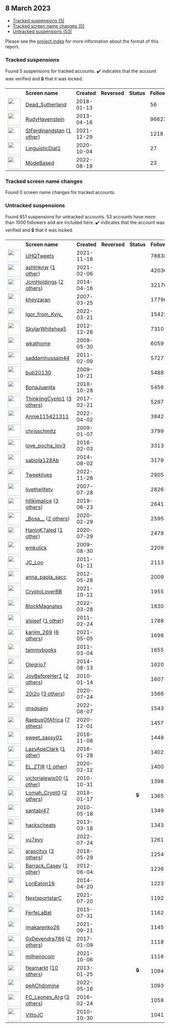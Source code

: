 ##  8 March 2023

* [Tracked suspensions (5)](#tracked-suspensions)
* [Tracked screen name changes (0)](#tracked-screen-name-changes)
* [Untracked suspensions (53)](#untracked-suspensions)

Please see the [project index](https://github.com/travisbrown/twitter-watch) for more information about the format of this report.

### Tracked suspensions

Found 5 suspensions for tracked accounts.
  ✔️ indicates that the account was verified and 🔒 that it was locked.

<table>
    <tr>
        <th></th>
        <th align="left">Screen name</th>
        <th align="left">Created</th>
        <th align="left">Reversed</th>
        <th align="left">Status</th>
        <th align="left">Followers</th>
        <th align="left">Ranking</th></tr>
    </tr>
        <tr>
            <td><a href="https://twitter.com/intent/user?user_id=952085294731407360">
                <img src="https://pbs.twimg.com/profile_images/952088605425532928/eB-rW0hL_normal.jpg" width="40px" height="40px" align="center"/></a>
            </td>
            <td>
                <a href="https://twitter.com/Dead_Sutherland">Dead_Sutherland</a></td>
            <td>2018-01-13</td>
            <td></td>
            <td align="center"></td>
            <td>56</td>
            <td>12350</td>
        </tr>
        <tr>
            <td><a href="https://twitter.com/intent/user?user_id=1358146357">
                <img src="https://pbs.twimg.com/profile_images/1375485060674031620/et3kkNBx_normal.jpg" width="40px" height="40px" align="center"/></a>
            </td>
            <td>
                <a href="https://twitter.com/RudyHavenstein">RudyHavenstein</a></td>
            <td>2013-04-16</td>
            <td></td>
            <td align="center"></td>
            <td>96627</td>
            <td>15018</td>
        </tr>
        <tr>
            <td><a href="https://twitter.com/intent/user?user_id=1476056763296268289">
                <img src="https://pbs.twimg.com/profile_images/1588337727807832068/ZURUOOGO_normal.jpg" width="40px" height="40px" align="center"/></a>
            </td>
            <td>
                <a href="https://twitter.com/StFerdinandstan">StFerdinandstan</a>&nbsp;(<a href="https://api.memory.lol/v1/tw/id/1476056763296268289">1 other</a>)&nbsp;</td>
            <td>2021-12-29</td>
            <td></td>
            <td align="center"></td>
            <td>1218</td>
            <td>28489</td>
        </tr>
        <tr>
            <td><a href="https://twitter.com/intent/user?user_id=1312715165893361665">
                <img src="https://pbs.twimg.com/profile_images/1539728121838059524/nmdLspUb_normal.jpg" width="40px" height="40px" align="center"/></a>
            </td>
            <td>
                <a href="https://twitter.com/LinguisticDial1">LinguisticDial1</a></td>
            <td>2020-10-04</td>
            <td></td>
            <td align="center"></td>
            <td>27</td>
            <td>39666</td>
        </tr>
        <tr>
            <td><a href="https://twitter.com/intent/user?user_id=1560698745729204225">
                <img src="https://pbs.twimg.com/profile_images/1560699820456947712/ZZom-3Ln_normal.jpg" width="40px" height="40px" align="center"/></a>
            </td>
            <td>
                <a href="https://twitter.com/ModeBased">ModeBased</a></td>
            <td>2022-08-19</td>
            <td></td>
            <td align="center"></td>
            <td>23</td>
            <td>69833</td>
        </tr></table>

### Tracked screen name changes

Found 0 screen name changes for tracked accounts.

### Untracked suspensions

Found 851 suspensions for untracked accounts.
53 accounts have more than 1000 followers and are included here.
  ✔️ indicates that the account was verified and 🔒 that it was locked.

<table>
    <tr>
        <th></th>
        <th align="left">Screen name</th>
        <th align="left">Created</th>
        <th align="left">Reversed</th>
        <th align="left">Status</th>
        <th align="left">Followers</th>
    </tr>
        <tr>
            <td><a href="https://twitter.com/intent/user?user_id=1461152973233344512">
                <img src="https://pbs.twimg.com/profile_images/1534820279448240129/xFOGRIht_normal.jpg" width="40px" height="40px" align="center"/></a>
            </td>
            <td>
                <a href="https://twitter.com/UHQTweets">UHQTweets</a></td>
            <td>2021-11-18</td>
            <td></td>
            <td align="center"></td>
            <td>78838</td>
        </tr>
        <tr>
            <td><a href="https://twitter.com/intent/user?user_id=1358143798770085889">
                <img src="https://pbs.twimg.com/profile_images/1597139018206121992/eBlvAMzX_normal.jpg" width="40px" height="40px" align="center"/></a>
            </td>
            <td>
                <a href="https://twitter.com/ashtnknw">ashtnknw</a>&nbsp;(<a href="https://api.memory.lol/v1/tw/id/1358143798770085889">1 other</a>)&nbsp;</td>
            <td>2021-02-06</td>
            <td></td>
            <td align="center"></td>
            <td>42036</td>
        </tr>
        <tr>
            <td><a href="https://twitter.com/intent/user?user_id=2487832047">
                <img src="https://pbs.twimg.com/profile_images/953788882738434048/tek-K7dl_normal.jpg" width="40px" height="40px" align="center"/></a>
            </td>
            <td>
                <a href="https://twitter.com/JcmHoldings">JcmHoldings</a>&nbsp;(<a href="https://api.memory.lol/v1/tw/id/2487832047">2 others</a>)&nbsp;</td>
            <td>2014-04-16</td>
            <td></td>
            <td align="center"></td>
            <td>32170</td>
        </tr>
        <tr>
            <td><a href="https://twitter.com/intent/user?user_id=2179651">
                <img src="https://pbs.twimg.com/profile_images/1575520846482907136/pntjRXux_normal.jpg" width="40px" height="40px" align="center"/></a>
            </td>
            <td>
                <a href="https://twitter.com/kheyzaran">kheyzaran</a></td>
            <td>2007-03-25</td>
            <td></td>
            <td align="center"></td>
            <td>17796</td>
        </tr>
        <tr>
            <td><a href="https://twitter.com/intent/user?user_id=1505972689286180873">
                <img src="https://pbs.twimg.com/profile_images/1568370331596853255/qycHkIqY_normal.jpg" width="40px" height="40px" align="center"/></a>
            </td>
            <td>
                <a href="https://twitter.com/Igor_from_Kyiv_">Igor_from_Kyiv_</a></td>
            <td>2022-03-21</td>
            <td></td>
            <td align="center"></td>
            <td>15422</td>
        </tr>
        <tr>
            <td><a href="https://twitter.com/intent/user?user_id=1036080206">
                <img src="https://pbs.twimg.com/profile_images/1545190902540382208/g5NOLJxg_normal.jpg" width="40px" height="40px" align="center"/></a>
            </td>
            <td>
                <a href="https://twitter.com/SkylarWhitehea5">SkylarWhitehea5</a></td>
            <td>2012-12-26</td>
            <td></td>
            <td align="center"></td>
            <td>7310</td>
        </tr>
        <tr>
            <td><a href="https://twitter.com/intent/user?user_id=43619444">
                <img src="https://pbs.twimg.com/profile_images/546458750/facepic03_normal.jpg" width="40px" height="40px" align="center"/></a>
            </td>
            <td>
                <a href="https://twitter.com/wkathome">wkathome</a></td>
            <td>2009-05-30</td>
            <td></td>
            <td align="center"></td>
            <td>6059</td>
        </tr>
        <tr>
            <td><a href="https://twitter.com/intent/user?user_id=249417654">
                <img src="https://pbs.twimg.com/profile_images/1585255870157717507/fB2hPRb-_normal.jpg" width="40px" height="40px" align="center"/></a>
            </td>
            <td>
                <a href="https://twitter.com/saddamhussain44">saddamhussain44</a></td>
            <td>2011-02-09</td>
            <td></td>
            <td align="center"></td>
            <td>5727</td>
        </tr>
        <tr>
            <td><a href="https://twitter.com/intent/user?user_id=83957777">
                <img src="https://pbs.twimg.com/profile_images/1588558308322967552/MmAXNQSI_normal.jpg" width="40px" height="40px" align="center"/></a>
            </td>
            <td>
                <a href="https://twitter.com/bub20130">bub20130</a></td>
            <td>2009-10-21</td>
            <td></td>
            <td align="center"></td>
            <td>5488</td>
        </tr>
        <tr>
            <td><a href="https://twitter.com/intent/user?user_id=1056434726188109824">
                <img src="https://pbs.twimg.com/profile_images/1134119985217822720/moeWeSSv_normal.jpg" width="40px" height="40px" align="center"/></a>
            </td>
            <td>
                <a href="https://twitter.com/BonaJuanita">BonaJuanita</a></td>
            <td>2018-10-28</td>
            <td></td>
            <td align="center"></td>
            <td>5456</td>
        </tr>
        <tr>
            <td><a href="https://twitter.com/intent/user?user_id=834109718931050496">
                <img src="https://pbs.twimg.com/profile_images/1595483662300200965/jkEnhM0-_normal.jpg" width="40px" height="40px" align="center"/></a>
            </td>
            <td>
                <a href="https://twitter.com/ThinkiingCypto1">ThinkiingCypto1</a>&nbsp;(<a href="https://api.memory.lol/v1/tw/id/834109718931050496">3 others</a>)&nbsp;</td>
            <td>2017-02-21</td>
            <td></td>
            <td align="center"></td>
            <td>5297</td>
        </tr>
        <tr>
            <td><a href="https://twitter.com/intent/user?user_id=1510314545344315392">
                <img src="https://pbs.twimg.com/profile_images/1510314643960459264/yGbW1RVp_normal.jpg" width="40px" height="40px" align="center"/></a>
            </td>
            <td>
                <a href="https://twitter.com/Annie115421311">Annie115421311</a></td>
            <td>2022-04-02</td>
            <td></td>
            <td align="center"></td>
            <td>3842</td>
        </tr>
        <tr>
            <td><a href="https://twitter.com/intent/user?user_id=18717297">
                <img src="https://pbs.twimg.com/profile_images/1570845181988986880/CreJLgf8_normal.jpg" width="40px" height="40px" align="center"/></a>
            </td>
            <td>
                <a href="https://twitter.com/chrisschmitz">chrisschmitz</a></td>
            <td>2009-01-07</td>
            <td></td>
            <td align="center"></td>
            <td>3799</td>
        </tr>
        <tr>
            <td><a href="https://twitter.com/intent/user?user_id=4854650834">
                <img src="https://pbs.twimg.com/profile_images/835340347303587840/bfnAdGS4_normal.png" width="40px" height="40px" align="center"/></a>
            </td>
            <td>
                <a href="https://twitter.com/love_pocha_lov3">love_pocha_lov3</a></td>
            <td>2016-02-03</td>
            <td></td>
            <td align="center"></td>
            <td>3313</td>
        </tr>
        <tr>
            <td><a href="https://twitter.com/intent/user?user_id=2731579451">
                <img src="https://pbs.twimg.com/profile_images/1544570531755790336/eGh0mH9m_normal.jpg" width="40px" height="40px" align="center"/></a>
            </td>
            <td>
                <a href="https://twitter.com/sabiola128Ab">sabiola128Ab</a></td>
            <td>2014-08-02</td>
            <td></td>
            <td align="center"></td>
            <td>3179</td>
        </tr>
        <tr>
            <td><a href="https://twitter.com/intent/user?user_id=1596320982377144320">
                <img src="https://pbs.twimg.com/profile_images/1596329775290785793/fyYrzCw3_normal.jpg" width="40px" height="40px" align="center"/></a>
            </td>
            <td>
                <a href="https://twitter.com/Tweeklives">Tweeklives</a></td>
            <td>2022-11-26</td>
            <td></td>
            <td align="center"></td>
            <td>2905</td>
        </tr>
        <tr>
            <td><a href="https://twitter.com/intent/user?user_id=7787892">
                <img src="https://pbs.twimg.com/profile_images/1561982879927865345/fbi71VPl_normal.jpg" width="40px" height="40px" align="center"/></a>
            </td>
            <td>
                <a href="https://twitter.com/livethelifetv">livethelifetv</a></td>
            <td>2007-07-28</td>
            <td></td>
            <td align="center"></td>
            <td>2826</td>
        </tr>
        <tr>
            <td><a href="https://twitter.com/intent/user?user_id=1142898912711385091">
                <img src="https://pbs.twimg.com/profile_images/1574933718283816963/6owUTsbp_normal.jpg" width="40px" height="40px" align="center"/></a>
            </td>
            <td>
                <a href="https://twitter.com/hillkimalice">hillkimalice</a>&nbsp;(<a href="https://api.memory.lol/v1/tw/id/1142898912711385091">3 others</a>)&nbsp;</td>
            <td>2019-06-23</td>
            <td></td>
            <td align="center"></td>
            <td>2641</td>
        </tr>
        <tr>
            <td><a href="https://twitter.com/intent/user?user_id=1233753097517903873">
                <img src="https://pbs.twimg.com/profile_images/1355147745242341380/Z1L9hpM1_normal.jpg" width="40px" height="40px" align="center"/></a>
            </td>
            <td>
                <a href="https://twitter.com/_Bosa__">_Bosa__</a>&nbsp;(<a href="https://api.memory.lol/v1/tw/id/1233753097517903873">2 others</a>)&nbsp;</td>
            <td>2020-02-29</td>
            <td></td>
            <td align="center"></td>
            <td>2595</td>
        </tr>
        <tr>
            <td><a href="https://twitter.com/intent/user?user_id=1288597463373357056">
                <img src="https://pbs.twimg.com/profile_images/1442133746891702278/lBJsFAel_normal.jpg" width="40px" height="40px" align="center"/></a>
            </td>
            <td>
                <a href="https://twitter.com/HaninK7aled">HaninK7aled</a>&nbsp;(<a href="https://api.memory.lol/v1/tw/id/1288597463373357056">1 other</a>)&nbsp;</td>
            <td>2020-07-29</td>
            <td></td>
            <td align="center"></td>
            <td>2478</td>
        </tr>
        <tr>
            <td><a href="https://twitter.com/intent/user?user_id=70183192">
                <img src="https://pbs.twimg.com/profile_images/1519311793469857792/rX6E6eqR_normal.jpg" width="40px" height="40px" align="center"/></a>
            </td>
            <td>
                <a href="https://twitter.com/emkulick">emkulick</a></td>
            <td>2009-08-30</td>
            <td></td>
            <td align="center"></td>
            <td>2209</td>
        </tr>
        <tr>
            <td><a href="https://twitter.com/intent/user?user_id=236989267">
                <img src="https://pbs.twimg.com/profile_images/2249967315/Yo_5_normal.jpg" width="40px" height="40px" align="center"/></a>
            </td>
            <td>
                <a href="https://twitter.com/JC_Loo">JC_Loo</a></td>
            <td>2011-01-11</td>
            <td></td>
            <td align="center"></td>
            <td>2113</td>
        </tr>
        <tr>
            <td><a href="https://twitter.com/intent/user?user_id=592633690">
                <img src="https://pbs.twimg.com/profile_images/2257218463/Anna_bis_normal.jpg" width="40px" height="40px" align="center"/></a>
            </td>
            <td>
                <a href="https://twitter.com/anna_paola_sacc">anna_paola_sacc</a></td>
            <td>2012-05-28</td>
            <td></td>
            <td align="center"></td>
            <td>2009</td>
        </tr>
        <tr>
            <td><a href="https://twitter.com/intent/user?user_id=1447628501540999172">
                <img src="https://pbs.twimg.com/profile_images/1472981069821464578/z8TfhrMM_normal.jpg" width="40px" height="40px" align="center"/></a>
            </td>
            <td>
                <a href="https://twitter.com/CryptoLoverBB">CryptoLoverBB</a></td>
            <td>2021-10-11</td>
            <td></td>
            <td align="center"></td>
            <td>1955</td>
        </tr>
        <tr>
            <td><a href="https://twitter.com/intent/user?user_id=1508461507729891334">
                <img src="https://pbs.twimg.com/profile_images/1511293415308333060/yFlx-Dl5_normal.jpg" width="40px" height="40px" align="center"/></a>
            </td>
            <td>
                <a href="https://twitter.com/BlockMagnates">BlockMagnates</a></td>
            <td>2022-03-28</td>
            <td></td>
            <td align="center"></td>
            <td>1830</td>
        </tr>
        <tr>
            <td><a href="https://twitter.com/intent/user?user_id=257154738">
                <img src="https://pbs.twimg.com/profile_images/1558255737331228672/ZgI-psU-_normal.jpg" width="40px" height="40px" align="center"/></a>
            </td>
            <td>
                <a href="https://twitter.com/alsieef">alsieef</a>&nbsp;(<a href="https://api.memory.lol/v1/tw/id/257154738">1 other</a>)&nbsp;</td>
            <td>2011-02-24</td>
            <td></td>
            <td align="center"></td>
            <td>1788</td>
        </tr>
        <tr>
            <td><a href="https://twitter.com/intent/user?user_id=1389972636034347013">
                <img src="https://pbs.twimg.com/profile_images/1533456673909661696/z_3YIZcr_normal.jpg" width="40px" height="40px" align="center"/></a>
            </td>
            <td>
                <a href="https://twitter.com/kariim_269">kariim_269</a>&nbsp;(<a href="https://api.memory.lol/v1/tw/id/1389972636034347013">6 others</a>)&nbsp;</td>
            <td>2021-05-05</td>
            <td></td>
            <td align="center"></td>
            <td>1698</td>
        </tr>
        <tr>
            <td><a href="https://twitter.com/intent/user?user_id=260684688">
                <img src="https://pbs.twimg.com/profile_images/1294993650854879232/fQFNe3ht_normal.jpg" width="40px" height="40px" align="center"/></a>
            </td>
            <td>
                <a href="https://twitter.com/tammybooks">tammybooks</a></td>
            <td>2011-03-04</td>
            <td></td>
            <td align="center"></td>
            <td>1655</td>
        </tr>
        <tr>
            <td><a href="https://twitter.com/intent/user?user_id=2730032221">
                <img src="https://pbs.twimg.com/profile_images/1435076557819809796/FhOHS1qb_normal.jpg" width="40px" height="40px" align="center"/></a>
            </td>
            <td>
                <a href="https://twitter.com/Olegrio7">Olegrio7</a></td>
            <td>2014-08-13</td>
            <td></td>
            <td align="center"></td>
            <td>1620</td>
        </tr>
        <tr>
            <td><a href="https://twitter.com/intent/user?user_id=104835871">
                <img src="https://pbs.twimg.com/profile_images/1104838684661166081/vovNcVdg_normal.jpg" width="40px" height="40px" align="center"/></a>
            </td>
            <td>
                <a href="https://twitter.com/JoyBeforeHer1">JoyBeforeHer1</a>&nbsp;(<a href="https://api.memory.lol/v1/tw/id/104835871">2 others</a>)&nbsp;</td>
            <td>2010-01-14</td>
            <td></td>
            <td align="center"></td>
            <td>1607</td>
        </tr>
        <tr>
            <td><a href="https://twitter.com/intent/user?user_id=1286479627381346305">
                <img src="https://pbs.twimg.com/profile_images/1564752777204613121/hN8IlJOz_normal.jpg" width="40px" height="40px" align="center"/></a>
            </td>
            <td>
                <a href="https://twitter.com/20i2o">20i2o</a>&nbsp;(<a href="https://api.memory.lol/v1/tw/id/1286479627381346305">3 others</a>)&nbsp;</td>
            <td>2020-07-24</td>
            <td></td>
            <td align="center"></td>
            <td>1566</td>
        </tr>
        <tr>
            <td><a href="https://twitter.com/intent/user?user_id=1556248387149713408">
                <img src="https://pbs.twimg.com/profile_images/1556279330686341121/abPIrodY_normal.jpg" width="40px" height="40px" align="center"/></a>
            </td>
            <td>
                <a href="https://twitter.com/imsdsaini">imsdsaini</a></td>
            <td>2022-08-07</td>
            <td></td>
            <td align="center"></td>
            <td>1543</td>
        </tr>
        <tr>
            <td><a href="https://twitter.com/intent/user?user_id=1333719293335367680">
                <img src="https://pbs.twimg.com/profile_images/1571239665566420993/XTWJ4kSt_normal.jpg" width="40px" height="40px" align="center"/></a>
            </td>
            <td>
                <a href="https://twitter.com/RaebusOfAfrica">RaebusOfAfrica</a>&nbsp;(<a href="https://api.memory.lol/v1/tw/id/1333719293335367680">7 others</a>)&nbsp;</td>
            <td>2020-12-01</td>
            <td></td>
            <td align="center"></td>
            <td>1457</td>
        </tr>
        <tr>
            <td><a href="https://twitter.com/intent/user?user_id=796084183995215872">
                <img src="https://pbs.twimg.com/profile_images/1232055239152369664/2ImWRUqD_normal.jpg" width="40px" height="40px" align="center"/></a>
            </td>
            <td>
                <a href="https://twitter.com/sweet_sassy01">sweet_sassy01</a></td>
            <td>2016-11-08</td>
            <td></td>
            <td align="center"></td>
            <td>1448</td>
        </tr>
        <tr>
            <td><a href="https://twitter.com/intent/user?user_id=4827682495">
                <img src="https://pbs.twimg.com/profile_images/1591467364289499138/e-3rnnVP_normal.jpg" width="40px" height="40px" align="center"/></a>
            </td>
            <td>
                <a href="https://twitter.com/LazyApeClark">LazyApeClark</a>&nbsp;(<a href="https://api.memory.lol/v1/tw/id/4827682495">1 other</a>)&nbsp;</td>
            <td>2016-01-28</td>
            <td></td>
            <td align="center"></td>
            <td>1402</td>
        </tr>
        <tr>
            <td><a href="https://twitter.com/intent/user?user_id=1227691509950099456">
                <img src="https://pbs.twimg.com/profile_images/1577342884948459526/PjA7VNvO_normal.jpg" width="40px" height="40px" align="center"/></a>
            </td>
            <td>
                <a href="https://twitter.com/EL_ZTlR">EL_ZTlR</a>&nbsp;(<a href="https://api.memory.lol/v1/tw/id/1227691509950099456">1 other</a>)&nbsp;</td>
            <td>2020-02-12</td>
            <td></td>
            <td align="center"></td>
            <td>1400</td>
        </tr>
        <tr>
            <td><a href="https://twitter.com/intent/user?user_id=210350062">
                <img src="https://pbs.twimg.com/profile_images/1592586184944934913/0jtD59-Y_normal.jpg" width="40px" height="40px" align="center"/></a>
            </td>
            <td>
                <a href="https://twitter.com/victorialewis00">victorialewis00</a>&nbsp;(<a href="https://api.memory.lol/v1/tw/id/210350062">1 other</a>)&nbsp;</td>
            <td>2010-10-31</td>
            <td></td>
            <td align="center"></td>
            <td>1398</td>
        </tr>
        <tr>
            <td><a href="https://twitter.com/intent/user?user_id=953643919904034816">
                <img src="https://pbs.twimg.com/profile_images/1549986889972813824/czBB8LSm_normal.jpg" width="40px" height="40px" align="center"/></a>
            </td>
            <td>
                <a href="https://twitter.com/Lomah_Crypt0">Lomah_Crypt0</a>&nbsp;(<a href="https://api.memory.lol/v1/tw/id/953643919904034816">2 others</a>)&nbsp;</td>
            <td>2018-01-17</td>
            <td></td>
            <td align="center">🔒</td>
            <td>1365</td>
        </tr>
        <tr>
            <td><a href="https://twitter.com/intent/user?user_id=145291264">
                <img src="https://pbs.twimg.com/profile_images/1492136273708195840/tm1-U4sZ_normal.jpg" width="40px" height="40px" align="center"/></a>
            </td>
            <td>
                <a href="https://twitter.com/santabi47">santabi47</a></td>
            <td>2010-05-18</td>
            <td></td>
            <td align="center"></td>
            <td>1349</td>
        </tr>
        <tr>
            <td><a href="https://twitter.com/intent/user?user_id=1277214793">
                <img src="https://pbs.twimg.com/profile_images/3408752325/415f723fe5fe064a92afd3b3d93145aa_normal.jpeg" width="40px" height="40px" align="center"/></a>
            </td>
            <td>
                <a href="https://twitter.com/hackscheats">hackscheats</a></td>
            <td>2013-03-18</td>
            <td></td>
            <td align="center"></td>
            <td>1343</td>
        </tr>
        <tr>
            <td><a href="https://twitter.com/intent/user?user_id=1551199705622843393">
                <img src="https://pbs.twimg.com/profile_images/1560982644481052675/8ibPa4rE_normal.jpg" width="40px" height="40px" align="center"/></a>
            </td>
            <td>
                <a href="https://twitter.com/vu7eyy">vu7eyy</a></td>
            <td>2022-07-24</td>
            <td></td>
            <td align="center"></td>
            <td>1261</td>
        </tr>
        <tr>
            <td><a href="https://twitter.com/intent/user?user_id=1001332429372575744">
                <img src="https://pbs.twimg.com/profile_images/1598547974468304897/DPoetrn8_normal.jpg" width="40px" height="40px" align="center"/></a>
            </td>
            <td>
                <a href="https://twitter.com/arascityx">arascityx</a>&nbsp;(<a href="https://api.memory.lol/v1/tw/id/1001332429372575744">3 others</a>)&nbsp;</td>
            <td>2018-05-29</td>
            <td></td>
            <td align="center"></td>
            <td>1254</td>
        </tr>
        <tr>
            <td><a href="https://twitter.com/intent/user?user_id=599429282">
                <img src="https://pbs.twimg.com/profile_images/1031075137955741698/-C1yOdQ1_normal.jpg" width="40px" height="40px" align="center"/></a>
            </td>
            <td>
                <a href="https://twitter.com/Barrack_Casey">Barrack_Casey</a>&nbsp;(<a href="https://api.memory.lol/v1/tw/id/599429282">1 other</a>)&nbsp;</td>
            <td>2012-06-04</td>
            <td></td>
            <td align="center"></td>
            <td>1236</td>
        </tr>
        <tr>
            <td><a href="https://twitter.com/intent/user?user_id=2454165979">
                <img src="https://pbs.twimg.com/profile_images/1375672919511199744/pH6gqI3i_normal.jpg" width="40px" height="40px" align="center"/></a>
            </td>
            <td>
                <a href="https://twitter.com/LoriEaton16">LoriEaton16</a></td>
            <td>2014-04-20</td>
            <td></td>
            <td align="center"></td>
            <td>1223</td>
        </tr>
        <tr>
            <td><a href="https://twitter.com/intent/user?user_id=1417343848297156615">
                <img src="https://pbs.twimg.com/profile_images/1475267791741763589/Blnbgued_normal.jpg" width="40px" height="40px" align="center"/></a>
            </td>
            <td>
                <a href="https://twitter.com/NextsportstarC">NextsportstarC</a></td>
            <td>2021-07-20</td>
            <td></td>
            <td align="center"></td>
            <td>1192</td>
        </tr>
        <tr>
            <td><a href="https://twitter.com/intent/user?user_id=3396680813">
                <img src="https://pbs.twimg.com/profile_images/1334158028443160577/oF_a9iyF_normal.jpg" width="40px" height="40px" align="center"/></a>
            </td>
            <td>
                <a href="https://twitter.com/FerfeLaBat">FerfeLaBat</a></td>
            <td>2015-07-31</td>
            <td></td>
            <td align="center"></td>
            <td>1162</td>
        </tr>
        <tr>
            <td><a href="https://twitter.com/intent/user?user_id=1440234842499649545">
                <img src="https://pbs.twimg.com/profile_images/1589334020655022082/cpS1aM_Q_normal.jpg" width="40px" height="40px" align="center"/></a>
            </td>
            <td>
                <a href="https://twitter.com/imakarenko26">imakarenko26</a></td>
            <td>2021-09-21</td>
            <td></td>
            <td align="center"></td>
            <td>1145</td>
        </tr>
        <tr>
            <td><a href="https://twitter.com/intent/user?user_id=818298527918997505">
                <img src="https://pbs.twimg.com/profile_images/1588427220456202242/-mcC6RHW_normal.jpg" width="40px" height="40px" align="center"/></a>
            </td>
            <td>
                <a href="https://twitter.com/0xDevendra786">0xDevendra786</a>&nbsp;(<a href="https://api.memory.lol/v1/tw/id/818298527918997505">2 others</a>)&nbsp;</td>
            <td>2017-01-09</td>
            <td></td>
            <td align="center"></td>
            <td>1118</td>
        </tr>
        <tr>
            <td><a href="https://twitter.com/intent/user?user_id=1445842804165468164">
                <img src="https://pbs.twimg.com/profile_images/1472375162922225668/6QJlTjCC_normal.jpg" width="40px" height="40px" align="center"/></a>
            </td>
            <td>
                <a href="https://twitter.com/milheirocoin">milheirocoin</a></td>
            <td>2021-10-06</td>
            <td></td>
            <td align="center"></td>
            <td>1116</td>
        </tr>
        <tr>
            <td><a href="https://twitter.com/intent/user?user_id=1119863749">
                <img src="https://pbs.twimg.com/profile_images/1597704127798300672/dtiIdtn3_normal.jpg" width="40px" height="40px" align="center"/></a>
            </td>
            <td>
                <a href="https://twitter.com/fleamarkt">fleamarkt</a>&nbsp;(<a href="https://api.memory.lol/v1/tw/id/1119863749">10 others</a>)&nbsp;</td>
            <td>2013-01-25</td>
            <td></td>
            <td align="center">🔒</td>
            <td>1094</td>
        </tr>
        <tr>
            <td><a href="https://twitter.com/intent/user?user_id=1526241025760579585">
                <img src="" width="40px" height="40px" align="center"/></a>
            </td>
            <td>
                <a href="https://twitter.com/peAChdomine">peAChdomine</a></td>
            <td>2022-05-16</td>
            <td></td>
            <td align="center"></td>
            <td>1093</td>
        </tr>
        <tr>
            <td><a href="https://twitter.com/intent/user?user_id=702540854129528834">
                <img src="https://pbs.twimg.com/profile_images/1278400821135368193/DTKV5Oop_normal.jpg" width="40px" height="40px" align="center"/></a>
            </td>
            <td>
                <a href="https://twitter.com/FC_Leones_Arg">FC_Leones_Arg</a>&nbsp;(<a href="https://api.memory.lol/v1/tw/id/702540854129528834">3 others</a>)&nbsp;</td>
            <td>2016-02-24</td>
            <td></td>
            <td align="center"></td>
            <td>1058</td>
        </tr>
        <tr>
            <td><a href="https://twitter.com/intent/user?user_id=209933250">
                <img src="https://pbs.twimg.com/profile_images/1351337153620398080/dwHHx2JU_normal.jpg" width="40px" height="40px" align="center"/></a>
            </td>
            <td>
                <a href="https://twitter.com/VittoJC">VittoJC</a></td>
            <td>2010-10-30</td>
            <td></td>
            <td align="center"></td>
            <td>1041</td>
        </tr></table>
